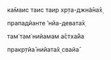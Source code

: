 ка̄маис таис таир хр̣та-джн̃а̄на̄х̣

прападйанте ’нйа-девата̄х̣

там̇ там̇ нийамам а̄стха̄йа

пракр̣тйа̄ нийата̄х̣ свайа̄
